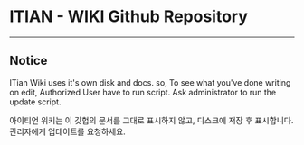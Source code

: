 # ITIAN - WIKI Github Repository

---
## Notice
ITian Wiki uses it's own disk and docs.
so, To see what you've done writing on edit, Authorized User have to run script.
Ask administrator to run the update script.

아이티언 위키는 이 깃헙의 문서를 그대로 표시하지 않고,
디스크에 저장 후 표시합니다.
관리자에게 업데이트를 요청하세요.
